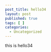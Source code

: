 ```yaml
---
post_title: hello34
layout: post
published: true
tags: [ ]
categories:
  - Uncategorized
---
```

this is hello34
